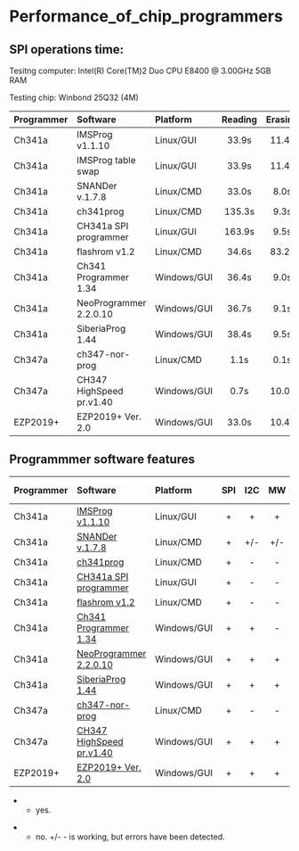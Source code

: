 # Performance_of_chip_programmers

## SPI operations time:

Tesitng computer: Intel(R) Core(TM)2 Duo CPU     E8400  @ 3.00GHz 5GB RAM

Testing chip: Winbond 25Q32 (4M)

| Programmer |       Software          |  Platform  | Reading | Erasing |  Writing | Veryfying |
| :---       |       :---              |     :---   |   :---: |   :---: |   :---:  |   :---:   |
| Ch341a     | IMSProg v1.1.10         | Linux/GUI  |  33.9s  |  11.4s  |  328.5s  |   33.9s   |
| Ch341a     | IMSProg table swap      | Linux/GUI  |  33.9s  |  11.4s  | 327.8s   |   33.9s   |
| Ch341a     | SNANDer v.1.7.8         | Linux/CMD  |  33.0s  |   8.0s  | 327.0s   |   33.0s   |
| Ch341a     | ch341prog               | Linux/CMD  | 135.3s  |   9.3s  | 359.5s   |  135.3s   |
| Ch341a     | CH341a SPI programmer   | Linux/GUI  | 163.9s  |   9.5s  | 359.7s   |  163.8s   |
| Ch341a     | flashrom v1.2           | Linux/CMD  |  34.6s  |  83.2s  | 132.7s   |   34.5s   |
| Ch341a     | Ch341 Programmer 1.34   | Windows/GUI|  36.4s  |   9.0s  | 231.4s   |   36.4s   |
| Ch341a     | NeoProgrammer 2.2.0.10  | Windows/GUI|  36.7s  |   9.1s  | 220.8s   |   36.7s   | 
| Ch341a     | SiberiaProg 1.44        | Windows/GUI|  38.4s  |   9.5s  | 175.3s   |   38.4s   | 
| Ch347a     | ch347-nor-prog          | Linux/CMD  |   1.1s  |   0.1s  |  28.9s   |    1.1s   |
| Ch347a     | СH347 HighSpeed pr.v1.40| Windows/GUI|   0.7s  |  10.0s  |   8.1s   |    0.7s   |
| EZP2019+   | EZP2019+ Ver. 2.0       | Windows/GUI|  33.0s  |  10.4s  |  38.7s   |   33.0s   |

## Programmmer software features

| Programmer | Software                |  Platform  | SPI | I2C | MW | Edit SR | SFDP view |
| :---       |       :---              |     :---   |:---:|:---:|:---:| :---:  |   :---:   |
| Ch341a     | [IMSProg v1.1.10](https://github.com/bigbigmdm/IMSProg)         | Linux/GUI  | +   | +   | +   |  +     |     +     |
| Ch341a     | [SNANDer v.1.7.8](https://github.com/McMCCRU/SNANDer)         | Linux/CMD  | +   |+/-  |+/-  |  -     |     -     |
| Ch341a     | [ch341prog](https://github.com/setarcos/ch341prog)               | Linux/CMD  | +   | -   | -   |  -     |     -     |
| Ch341a     | [CH341a SPI programmer](https://github.com/bigbigmdm/CH341a_spi_programmer)   | Linux/GUI  | +   | -   | -   |  -     |     -     |
| Ch341a     | [flashrom v1.2](https://flashrom.org/)           | Linux/CMD  | +   | -   | -   |  -     |     -     |
| Ch341a     | [Ch341 Programmer 1.34](https://github.com/YTEC-info/CH341A-Softwares/blob/main/Programas/Windows/CH341Programmer/CH341Programmer%20V1.38/Ch341Programmer.exe?ysclid=ls2wxkusch126636141)   | Windows/GUI| +   | +   | -   |  -     |     -     |
| Ch341a     | [NeoProgrammer 2.2.0.10](https://www.dwdvb.com/neoprogrammer-new-update-v2-2-0-10/)  | Windows/GUI| +   | +   | +   |  -     |     -     |
| Ch341a     | [SiberiaProg 1.44](https://ch341a.com/download/ch341a-siberiaprog-version-1-44)        | Windows/GUI| +   | +   | +   |  +     |     -     |
| Ch347a     | [ch347-nor-prog](https://github.com/981213/ch347-nor-prog)          | Linux/CMD  | +   | -   | -   |  -     |     -     |
| Ch347a     | [СH347 HighSpeed pr.v1.40](http://www.yaojiedianzi.com/index.php?m=Product&a=show&id=19)| Windows/GUI| +   | +   | +   |  -     |     -     |
| EZP2019+   | [EZP2019+ Ver. 2.0](https://github.com/acontini/EZP2019)       | Windows/GUI| +   | +   | +   |  -     |     -     |

+ - yes.
-  - no.
+/- - is working, but errors have been detected.
